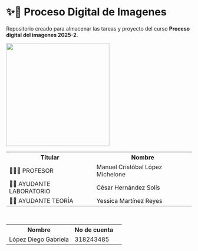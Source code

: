 # ✨👾 Proceso Digital de Imagenes 

Repositorio creado para almacenar las tareas y proyecto del curso **Proceso digital del imagenes 2025-2**. 

<img src="https://media4.giphy.com/media/v1.Y2lkPTc5MGI3NjExaWJ3dmtkcnY3bHJscmlma3ZrdW5kdWpqMG9jYzh0czRhM2s0Nmo4ayZlcD12MV9pbnRlcm5hbF9naWZfYnlfaWQmY3Q9Zw/l4FGs5dbisGxm5b9e/giphy.gif" width="280">


<br>

<table>
    <tr>
        <th>  Títular </th>
        <th> Nombre </th>
    </tr>
    <tr>
        <td>👨🏼‍🏫 PROFESOR </td>
        <td>Manuel Cristóbal López Michelone</td>
    </tr>
    <tr>
        <td>👦🏻 AYUDANTE LABORATORIO </td>
        <td>César Hernández Solís</td>
    </tr>
    <tr>
        <td>👦🏻 AYUDANTE TEORÍA </td>
        <td>Yessica Martínez Reyes</td>
    </tr>
</table>


<br>

<table>
    <tr>
        <th> Nombre </th>
        <th> No de cuenta </th>
    </tr>
    <tr>
        <td> López Diego Gabriela</td>
        <td> 318243485 <td>
    </tr>
</table>

